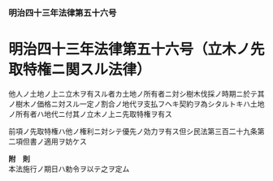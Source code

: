 ### 明治四十三年法律第五十六号  
# 明治四十三年法律第五十六号（立木ノ先取特権ニ関スル法律）  
  
他人ノ土地ノ上ニ立木ヲ有スル者カ土地ノ所有者ニ対シ樹木伐採ノ時期ニ於テ其ノ樹木ノ価格ニ対スル一定ノ割合ノ地代ヲ支払フヘキ契約ヲ為シタルトキハ土地ノ所有者ハ地代ニ付其ノ立木ノ上ニ先取特権ヲ有ス  
  
前項ノ先取特権ハ他ノ権利ニ対シテ優先ノ効力ヲ有ス但シ民法第三百二十九条第二項但書ノ適用ヲ妨ケス  
  
**附　則**  
本法施行ノ期日ハ勅令ヲ以テ之ヲ定ム  
  
